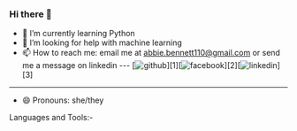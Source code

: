 ### Hi there 👋
- 🌱 I’m currently learning Python
- 🤔 I’m looking for help with machine learning
- 📫 How to reach me: email me at abbie.bennett110@gmail.com or send me a message on linkedin ---
[![github](https://cloud.githubusercontent.com/assets/17016297/18839843/0e06a67a-83d2-11e6-993a-b35a182500e0.png)][1][![facebook](https://cloud.githubusercontent.com/assets/17016297/18839836/0a06deb4-83d2-11e6-8078-1d0974af0f63.png)][2][![linkedin](https://cloud.githubusercontent.com/assets/17016297/18839848/0fc7e74e-83d2-11e6-8c6a-277fc9d6e067.png)][3]
---

- 😄 Pronouns: she/they

Languages and Tools:- 

